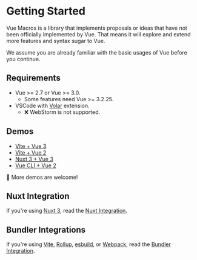 # Getting Started

Vue Macros is a library that implements proposals or ideas that have not been officially implemented by Vue. That means it will explore and extend more features and syntax sugar to Vue.

We assume you are already familiar with the basic usages of Vue before you continue.

## Requirements

- Vue >= 2.7 or Vue >= 3.0.
  - Some features need Vue >= 3.2.25.
- VSCode with [Volar](https://marketplace.visualstudio.com/items?itemName=Vue.volar) extension.
  - ❌ WebStorm is not supported.

## Demos

- [Vite + Vue 3](https://github.com/sxzz/unplugin-vue-macros/tree/main/playground/vue3)
- [Vite + Vue 2](https://github.com/sxzz/unplugin-vue-macros/tree/main/playground/vue2)
- [Nuxt 3 + Vue 3](https://github.com/vue-macros/nuxt)
- [Vue CLI + Vue 2](https://github.com/vue-macros/vue2-vue-cli)

🌟 More demos are welcome!

## Nuxt Integration

If you're using [Nuxt 3](https://nuxt.com/), read the [Nuxt Integration](./nuxt-integration.md).

## Bundler Integrations

If you're using [Vite](https://vitejs.dev/), [Rollup](https://rollupjs.org/), [esbuild](https://esbuild.github.io/), or [Webpack](https://webpack.js.org/), read the [Bundler Integration](./bundler-integration.md).
